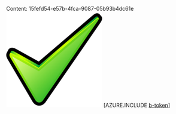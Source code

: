 Content: 15fefd54-e57b-4fca-9087-05b93b4dc61e![image](9dbda179-5848-4741-853a-87daec5ef192.png)
[AZURE.INCLUDE [b-token](f0213978-2699-450c-bbed-14bdea38271c.md)]
